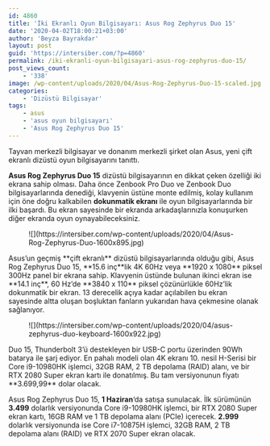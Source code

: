 ```yaml
---
id: 4860
title: 'İki Ekranlı Oyun Bilgisayarı: Asus Rog Zephyrus Duo 15'
date: '2020-04-02T18:00:21+03:00'
author: 'Beyza Bayrakdar'
layout: post
guid: 'https://intersiber.com/?p=4860'
permalink: /iki-ekranli-oyun-bilgisayari-asus-rog-zephyrus-duo-15/
post_views_count:
    - '338'
image: /wp-content/uploads/2020/04/Asus-Rog-Zephyrus-Duo-15-scaled.jpg
categories:
    - 'Dizüstü Bilgisayar'
tags:
    - asus
    - 'asus oyun bilgisayarı'
    - 'Asus Rog Zephyrus Duo 15'
---
```


Tayvan merkezli bilgisayar ve donanım merkezli şirket olan Asus, yeni çift ekranlı dizüstü oyun bilgisayarını tanıttı.

**Asus Rog Zephyrus Duo 15** dizüstü bilgisayarının en dikkat çeken özelliği iki ekrana sahip olması. Daha önce Zenbook Pro Duo ve Zenbook Duo bilgisayarlarında denediği, klavyenin üstüne monte edilmiş, kolay kullanım için öne doğru kalkabilen **dokunmatik ekranı** ile oyun bilgisayarlarında bir ilki başardı. Bu ekran sayesinde bir ekranda arkadaşlarınızla konuşurken diğer ekranda oyun oynayabileceksiniz.

<figure class="wp-block-image size-large">![](https://intersiber.com/wp-content/uploads/2020/04/Asus-Rog-Zephyrus-Duo-1600x895.jpg)</figure>Asus’un geçmiş **çift ekranlı** dizüstü bilgisayarlarında olduğu gibi, Asus Rog Zephyrus Duo 15, **15.6 inç**lik 4K 60Hz veya **1920 x 1080** piksel 300Hz panel bir ekrana sahip. Klavyenin üstünde bulunan ikinci ekran ise **14.1 inç**, 60 Hz’de **3840 x 110** piksel çözünürlükle 60Hz’lik dokunmatik bir ekran. 13 derecelik açıya kadar açılabilen bu ekran sayesinde altta oluşan boşluktan fanların yukarıdan hava çekmesine olanak sağlanıyor.

<figure class="wp-block-image size-large">![](https://intersiber.com/wp-content/uploads/2020/04/asus-zephyrus-duo-keyboard-1600x922.jpg)</figure>Duo 15, Thunderbolt 3’ü destekleyen bir USB-C portu üzerinden 90Wh batarya ile şarj ediyor. En pahalı modeli olan 4K ekranı 10. nesil H-Serisi bir Core i9-10980HK işlemci, 32GB RAM, 2 TB depolama (RAID) alanı, ve bir RTX 2080 Super ekran kartı ile donatılmış. Bu tam versiyonunun fiyatı **3.699,99** dolar olacak.

Asus Rog Zephyrus Duo 15, **1 Haziran**‘da satışa sunulacak. İlk sürümünün **3.499** dolarlık versiyonunda Core i9-10980HK işlemci, bir RTX 2080 Super ekran kartı, 16GB RAM ve 1 TB depolama alanı (PCIe) içerecek. **2.999** dolarlık versiyonunda ise Core i7-10875H işlemci, 32GB RAM, 2 TB depolama alanı (RAID) ve RTX 2070 Super ekran olacak.
